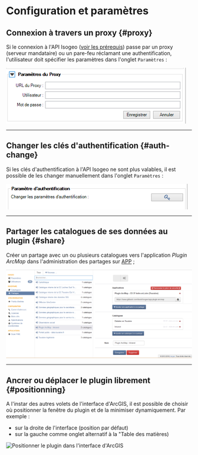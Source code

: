 # Configuration et paramètres

## Connexion à travers un proxy {#proxy}

Si le connexion à l'API Isogeo ([voir les prérequis](/prerequisites.md)) passe par un proxy (serveur mandataire) ou un pare-feu réclamant une authentification, l'utilisateur doit spécifier les paramètres dans l'onglet `Paramètres` :

![](../../assets/plugin_ArcMap_proxy_form.png "Configuer la connexion \à travers un serveur mandataire \(proxy\) ou pare\-feu")

---

## Changer les clés d'authentification {#auth-change}

Si les clés d'authentification à l'API Isogeo ne sont plus valables, il est possible de les changer manuellement dans l'onglet `Paramètres` :

![](../../assets/plugin_ArcMap_authentication_button.png "Changer les clés API du plugin")

---

## Partager les catalogues de ses données au plugin {#share}


Créer un partage avec un ou plusieurs catalogues vers l'application _Plugin ArcMap_ dans l'administration des partages sur [APP](https://app.isogeo.com) ;

![](../../assets/app_share_toPlugin_FR.png "Créer et configurer un partage depuis Isogeo")

---

## Ancrer ou déplacer le plugin librement {#positionning}

A l'instar des autres volets de l'interface d'ArcGIS, il est possible de choisir où positionner la fenêtre du plugin et de la minimiser dynamiquement. Par exemple :

* sur la droite de l'interface (position par défaut)
* sur la gauche comme onglet alternatif à la "Table des matières)

![](https://www.isogeo.com/_medias/images/applications/plugin_ArcMap_config_positions.gif "Positionner le plugin dans l\'interface d\'ArcGIS")

